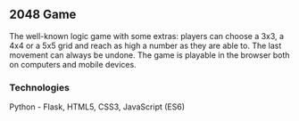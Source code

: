 ## 2048 Game

The well-known logic game with some extras: players can choose a 3x3, a 4x4 or a 5x5 grid and reach as high a number as they are able to. The last movement can always be undone. The game is playable in the browser both on computers and mobile devices.

### Technologies
Python - Flask, HTML5, CSS3, JavaScript (ES6)
